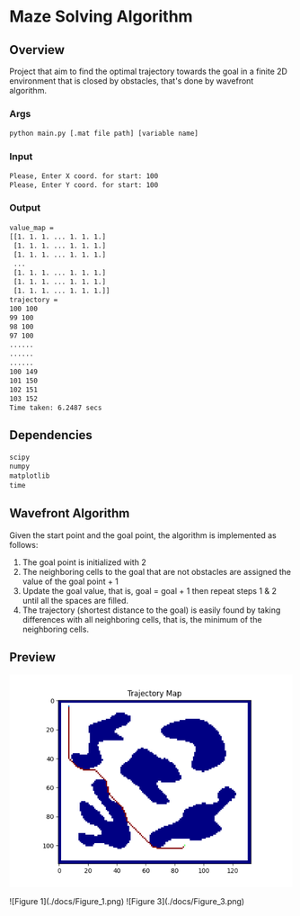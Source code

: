 # Maze Solving Algorithm

## Overview

Project that aim to find the optimal trajectory towards the goal in a finite 2D environment that is closed by obstacles, that's done by wavefront algorithm.

### Args

``` cmd
python main.py [.mat file path] [variable name]
```

### Input

``` terminal
Please, Enter X coord. for start: 100
Please, Enter Y coord. for start: 100
```

### Output

``` terminal
value_map = 
[[1. 1. 1. ... 1. 1. 1.]
 [1. 1. 1. ... 1. 1. 1.]
 [1. 1. 1. ... 1. 1. 1.]
 ...
 [1. 1. 1. ... 1. 1. 1.]
 [1. 1. 1. ... 1. 1. 1.]
 [1. 1. 1. ... 1. 1. 1.]]
trajectory =
100 100
99 100
98 100
97 100
......
......
......
100 149
101 150
102 151
103 152
Time taken: 6.2487 secs
```

## Dependencies

``` txt
scipy
numpy
matplotlib
time
```

## Wavefront Algorithm

Given the start point and the goal point, the algorithm is implemented as follows:

1. The goal point is initialized with 2
2. The neighboring cells to the goal that are not obstacles are assigned the value of the goal point + 1
3. Update the goal value, that is, goal = goal + 1 then repeat steps 1 & 2 until all the spaces are filled.
4. The trajectory (shortest distance to the goal) is easily found by taking differences with all neighboring cells, that is, the minimum of the neighboring cells.

## Preview

<p align="center" width="100%"><img src="./docs/Figure_2.png"></p>
![Figure 1](./docs/Figure_1.png)
![Figure 3](./docs/Figure_3.png)
